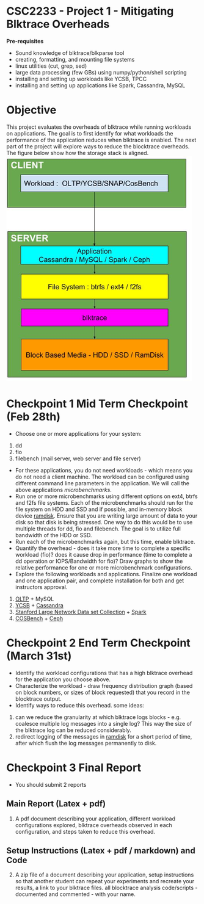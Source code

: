 # CSC2233 - Project 1 - Mitigating Blktrace Overheads

**Pre-requisites**

- Sound knowledge of blktrace/blkparse tool
- creating, formatting, and mounting file systems
- linux utilities (cut, grep, sed)
- large data processing (few GBs) using numpy/python/shell scripting
- installing and setting up workloads like YCSB, TPCC
- installing and setting up applications like Spark, Cassandra, MySQL

# Objective

This project evaluates the overheads of blktrace while running workloads on applications. The goal is to first identify for what workloads the performance of the application reduces when blktrace is enabled. The next part of the project will explore ways to reduce the blocktrace overheads.
The figure below show how the storage stack is aligned.
![](arch.jpg)

# Checkpoint 1 Mid Term Checkpoint (Feb 28th)
- Choose one or more applications for your system:
1. dd
2. fio
3. filebench (mail server, web server and file server)
- For these applications, you do not need workloads - which means you do not need a client machine. The workload can be configured using different command line parameters in the application. We will call the above applications *microbenchmarks*.
- Run one or more microbenchmarks using different options on ext4, btrfs and f2fs file systems. Each of the microbenchmarks should run for the file system on HDD and SSD and if possible, and in-memory block device [ramdisk](https://www.jamescoyle.net/how-to/943-create-a-ram-disk-in-linux). Ensure that you are writing large amount of data to your disk so that disk is being stressed. One way to do this would be to use multiple threads for dd, fio and filebench. The goal is to utilize full bandwidth of the HDD or SSD.
- Run each of the microbenchmarks again,  but this time, enable blktrace.
- Quantify the overhead - does it take more time to complete a specific workload (fio)? does it cause drop in performance (time to complete a dd operation or IOPS/Bandwidth for fio)? Draw graphs to show the relative performance for one or more microbenchmark configurations.
- Explore the following workloads and applications. Finalize one workload and one application pair, and complete installation for both and get instructors approval.
1. [OLTP](https://github.com/oltpbenchmark/oltpbench) + MySQL
2. [YCSB](https://github.com/brianfrankcooper/YCSB/wiki) + [Cassandra](https://github.com/apache/cassandra)
3. [Stanford Large Network Data set Collection](https://snap.stanford.edu/data/) + [Spark](https://github.com/apache/spark)
4. [COSBench](https://github.com/intel-cloud/cosbench) + [Ceph](https://ceph.com/)

# Checkpoint 2 End Term Checkpoint (March 31st)
- Identify the workload configurations that has a high blktrace overhead for the application you choose above.
- Characterize the workload - draw frequency distribution graph (based on block numbers, or sizes of block requested) that you record in the blocktrace output.
- Identify ways to reduce this overhead. some ideas:
1. can we reduce the granularity at which blktrace logs blocks - e.g. coalesce multiple log messages into a single log? This way the size of the blktrace log can be reduced considerably.
2. redirect logging of the messages in [ramdisk](https://www.jamescoyle.net/how-to/943-create-a-ram-disk-in-linux) for a short period of time, after which flush the log messages permanently to disk.

# Checkpoint 3 Final Report
- You should submit 2 reports

## Main Report (Latex + pdf)
1. A pdf document describing your application, different workload configurations explored, blktrace overheads observed in each configuration, and steps taken to reduce this overhead.

## Setup Instructions (Latex + pdf / markdown) and Code
2. A zip file of a document describing your application, setup instructions so that another student can repeat your experiments and recreate your results, a link to your blktrace files. all blocktrace analysis code/scripts - documented and commented - with your name.
